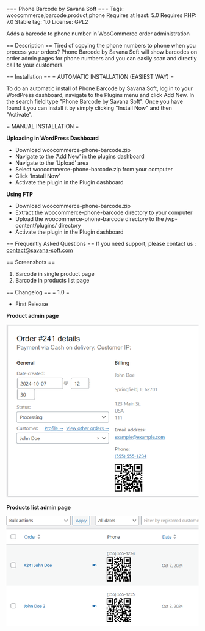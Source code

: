 === Phone Barcode by Savana Soft ===
Tags: woocommerce,barcode,product,phone
Requires at least: 5.0
Requires PHP: 7.0
Stable tag: 1.0
License: GPL2

Adds a barcode to phone number in WooCommerce order administration

== Description ==
Tired of copying the phone numbers to phone when you process your orders? Phone Barcode by Savana Soft will show barcodes on order admin pages for phone numbers and you can easily scan and directly call to your customers.

== Installation ==
= AUTOMATIC INSTALLATION (EASIEST WAY) =

To do an automatic install of Phone Barcode by Savana Soft, log in to your WordPress dashboard, navigate to the Plugins menu and click
Add New.
In the search field type \"Phone Barcode by Savana Soft\". Once you have found it you can install it by simply clicking
\"Install Now\" and then \"Activate\".

= MANUAL INSTALLATION =

**Uploading in WordPress Dashboard**

* Download woocommerce-phone-barcode.zip
* Navigate to the ‘Add New’ in the plugins dashboard
* Navigate to the ‘Upload’ area
* Select woocommerce-phone-barcode.zip from your computer
* Click ‘Install Now’
* Activate the plugin in the Plugin dashboard

**Using FTP**

* Download woocommerce-phone-barcode.zip
* Extract the woocommerce-phone-barcode directory to your computer
* Upload the woocommerce-phone-barcode directory to the /wp-content/plugins/ directory
* Activate the plugin in the Plugin dashboard

== Frequently Asked Questions ==
If you need support, please contact us : contact@savana-soft.com

== Screenshots ==
1. Barcode in single product page
2. Barcode in products list page

== Changelog ==
= 1.0 =
* First Release

**Product admin page**

![Phone Barcode screenshot 1](screenshot-1.png?raw=true "Phone Barcode screenshot 1")

**Products list admin page**

![Phone Barcode screenshot 2](screenshot-2.png?raw=true "Phone Barcode screenshot 2")
